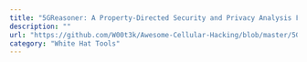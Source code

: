 ```yaml
---
title: "5GReasoner: A Property-Directed Security and Privacy Analysis Framework for 5G Cellular Network Protocol"
description: ""
url: "https://github.com/W00t3k/Awesome-Cellular-Hacking/blob/master/5GReasoner.pdf"
category: "White Hat Tools"
---
```

